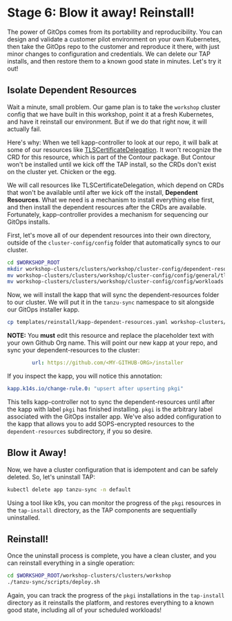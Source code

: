 # Stage 6: Blow it away! Reinstall!

The power of GitOps comes from its portability and reproducibility. You can design and validate a customer pilot environment on your own Kubernetes, then take the GitOps repo to the customer and reproduce it there, with just minor changes to configuration and credentials. We can delete our TAP installs, and then restore them to a known good state in minutes. Let's try it out!

## Isolate Dependent Resources

Wait a minute, small problem. Our game plan is to take the `workshop` cluster config that we have built in this workshop, point it at a fresh Kubernetes, and have it reinstall our environment. But if we do that right now, it will actually fail. 

Here's why: When we tell kapp-controller to look at our repo, it will balk at some of our resources like [TLSCertificateDelegation](templates/ingress/tls-certificate-delegation.yaml). It won't recognize the CRD for this resource, which is part of the Contour package. But Contour won't be installed until we kick off the TAP install, so the CRDs don't exist on the cluster yet. Chicken or the egg.

We will call resources like TLSCertificateDelegation, which depend on CRDs that won't be available until after we kick off the install, **Dependent Resources**. What we need is a mechanism to install everything else first, and then install the dependent resources after the CRDs are available. Fortunately, kapp-controller provides a mechanism for sequencing our GitOps installs.

First, let's move all of our dependent resources into their own directory, outside of the `cluster-config/config` folder that automatically syncs to our cluster.

```bash
cd $WORKSHOP_ROOT
mkdir workshop-clusters/clusters/workshop/cluster-config/dependent-resources
mv workshop-clusters/clusters/workshop/cluster-config/config/general/tls-certificate-delegation.yaml workshop-clusters/clusters/workshop/cluster-config/dependent-resources
mv workshop-clusters/clusters/workshop/cluster-config/config/workloads workshop-clusters/clusters/workshop/cluster-config/dependent-resources
```

Now, we will install the kapp that will sync the dependent-resources folder to our cluster. We will put it in the `tanzu-sync` namespace to sit alongside our GitOps installer kapp.

```bash
cp templates/reinstall/kapp-dependent-resources.yaml workshop-clusters/clusters/workshop/cluster-config/config/general
```

**NOTE:** You **must** edit this resource and replace the placeholder text with your own Github Org name. This will point our new kapp at your repo, and sync your dependent-resources to the cluster:

```yaml
        url: https://github.com/<MY-GITHUB-ORG>/installer
```

If you inspect the kapp, you will notice this annotation:
```yaml
kapp.k14s.io/change-rule.0: "upsert after upserting pkgi"
```

This tells kapp-controller not to sync the dependent-resources until after the kapp with label `pkgi` has finished installing. `pkgi` is the arbitrary label associated with the GitOps installer app. We've also added configuration to the kapp that allows you to add SOPS-encrypted resources to the `dependent-resources` subdirectory, if you so desire.

## Blow it Away!

Now, we have a cluster configuration that is idempotent and can be safely deleted. So, let's uninstall TAP:

```bash
kubectl delete app tanzu-sync -n default
```

Using a tool like k9s, you can monitor the progress of the `pkgi` resources in the `tap-install` directory, as the TAP components are sequentially uninstalled.

## Reinstall!

Once the uninstall process is complete, you have a clean cluster, and you can reinstall everything in a single operation:

```bash
cd $WORKSHOP_ROOT/workshop-clusters/clusters/workshop
./tanzu-sync/scripts/deploy.sh
```

Again, you can track the progress of the `pkgi` installations in the `tap-install` directory as it reinstalls the platform, and restores everything to a known good state, including all of your scheduled workloads!
